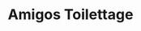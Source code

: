 ---
title: "Amigos Toilettage"
url: /baie-mahault/amigos-toilettage/
shop: toilettage des animaux
---